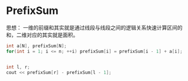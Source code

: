 # PrefixSum

思想： 一维的前缀和其实就是通过线段与线段之间的逻辑关系快速计算区间的和，二维对应的其实就是面积。



```c++
int a[N], prefixSum[N];
for(int i = 1; i <= n; ++i) prefixSum[i] = prefixSum[i - 1] + a[i];


int l, r;
cout << prefixSum[r] - prefixSum[l - 1];
```

